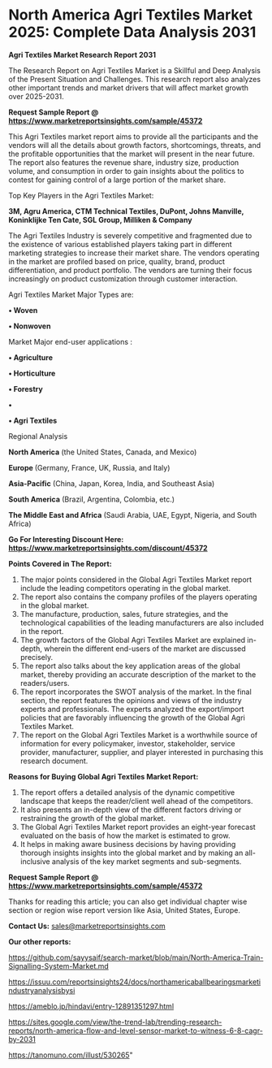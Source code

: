 # North America Agri Textiles Market 2025: Complete Data Analysis 2031

<strong>Agri Textiles Market Research Report 2031</strong>

The Research Report on Agri Textiles Market is a Skillful and Deep Analysis of the Present Situation and Challenges. This research report also analyzes other important trends and market drivers that will affect market growth over 2025-2031.

<strong>Request Sample Report @ <a href=https://www.marketreportsinsights.com/sample/45372>https://www.marketreportsinsights.com/sample/45372</a></strong>

This Agri Textiles market report aims to provide all the participants and the vendors will all the details about growth factors, shortcomings, threats, and the profitable opportunities that the market will present in the near future. The report also features the revenue share, industry size, production volume, and consumption in order to gain insights about the politics to contest for gaining control of a large portion of the market share.

Top Key Players in the Agri Textiles Market:

<strong>3M, Agru America, CTM Technical Textiles, DuPont, Johns Manville, Koninklijke Ten Cate, SGL Group, Milliken & Company</strong>

The Agri Textiles Industry is severely competitive and fragmented due to the existence of various established players taking part in different marketing strategies to increase their market share. The vendors operating in the market are profiled based on price, quality, brand, product differentiation, and product portfolio. The vendors are turning their focus increasingly on product customization through customer interaction.

Agri Textiles Market Major Types are:

<strong>•  Woven

•  Nonwoven</strong>

Market Major end-user applications :

<strong>•  Agriculture

•  Horticulture

•  Forestry

•  

•  Agri Textiles</strong>

Regional Analysis

</u><strong><b>North America</b></strong> (the United States, Canada, and Mexico)

<strong><b>Europe </b></strong>(Germany, France, UK, Russia, and Italy)

<strong><b>Asia-Pacific</b></strong> (China, Japan, Korea, India, and Southeast Asia)

<strong><b>South America</b></strong> (Brazil, Argentina, Colombia, etc.)

<strong><b>The Middle East and Africa</b></strong> (Saudi Arabia, UAE, Egypt, Nigeria, and South Africa)

<strong>Go For Interesting Discount Here: <a href=https://www.marketreportsinsights.com/discount/45372>https://www.marketreportsinsights.com/discount/45372</a></strong>

<strong>Points Covered in The Report:</strong>
<ol>
  <li>The major points considered in the Global Agri Textiles Market report include the leading competitors operating in the global market.</li>
  <li>The report also contains the company profiles of the players operating in the global market.</li>
  <li>The manufacture, production, sales, future strategies, and the technological capabilities of the leading manufacturers are also included in the report.</li>
  <li>The growth factors of the Global Agri Textiles Market are explained in-depth, wherein the different end-users of the market are discussed precisely.</li>
  <li>The report also talks about the key application areas of the global market, thereby providing an accurate description of the market to the readers/users.</li>
  <li>The report incorporates the SWOT analysis of the market. In the final section, the report features the opinions and views of the industry experts and professionals. The experts analyzed the export/import policies that are favorably influencing the growth of the Global Agri Textiles Market.</li>
  <li>The report on the Global Agri Textiles Market is a worthwhile source of information for every policymaker, investor, stakeholder, service provider, manufacturer, supplier, and player interested in purchasing this research document.</li>
</ol>
<strong>Reasons for Buying Global Agri Textiles Market Report:</strong>

<ol>
  <li>The report offers a detailed analysis of the dynamic competitive landscape that keeps the reader/client well ahead of the competitors.</li>
  <li>It also presents an in-depth view of the different factors driving or restraining the growth of the global market.</li>
  <li>The Global Agri Textiles Market report provides an eight-year forecast evaluated on the basis of how the market is estimated to grow.</li>
  <li>It helps in making aware business decisions by having providing thorough insights insights into the global market and by making an all-inclusive analysis of the key market segments and sub-segments.</li>
</ol>
<strong>Request Sample Report @ <a href=https://www.marketreportsinsights.com/sample/45372>https://www.marketreportsinsights.com/sample/45372</a></strong>


Thanks for reading this article; you can also get individual chapter wise section or region wise report version like Asia, United States, Europe.

<strong>Contact Us:</strong>
sales@marketreportsinsights.com

<strong>Our other reports:</strong>

<a href=https://github.com/sayysaif/search-market/blob/main/North-America-Train-Signalling-System-Market.md>https://github.com/sayysaif/search-market/blob/main/North-America-Train-Signalling-System-Market.md</a>

<a href=https://issuu.com/reportsinsights24/docs/northamericaballbearingsmarketindustryanalysisbysi>https://issuu.com/reportsinsights24/docs/northamericaballbearingsmarketindustryanalysisbysi</a>

<a href=https://ameblo.jp/hindavi/entry-12891351297.html>https://ameblo.jp/hindavi/entry-12891351297.html</a>

<a href=https://sites.google.com/view/the-trend-lab/trending-research-reports/north-america-flow-and-level-sensor-market-to-witness-6-8-cagr-by-2031>https://sites.google.com/view/the-trend-lab/trending-research-reports/north-america-flow-and-level-sensor-market-to-witness-6-8-cagr-by-2031</a>

<a href=https://tanomuno.com/illust/530265>https://tanomuno.com/illust/530265</a>"
